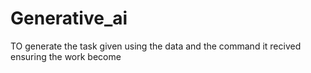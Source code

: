 # Generative_ai
TO generate the task given using the data and the command it recived
ensuring the work become
